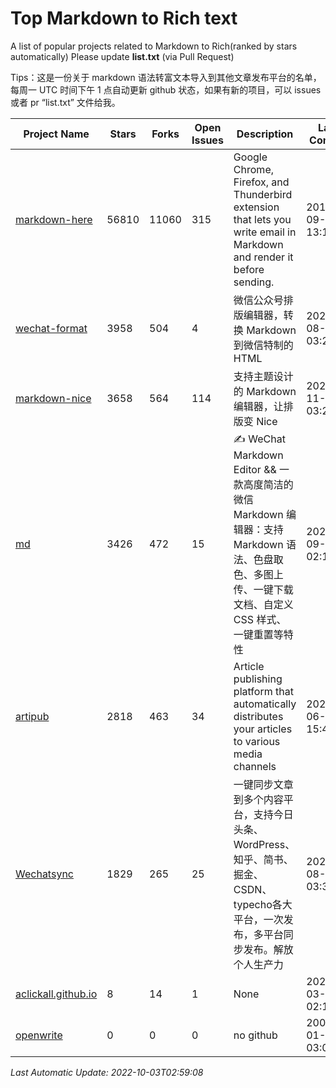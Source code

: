 # Top Markdown to Rich text
A list of popular projects related to Markdown to Rich(ranked by stars automatically)
Please update **list.txt** (via Pull Request)

Tips：这是一份关于 markdown 语法转富文本导入到其他文章发布平台的名单，每周一 UTC 时间下午 1 点自动更新 github 状态，如果有新的项目，可以 issues 或者 pr “list.txt” 文件给我。

| Project Name | Stars | Forks | Open Issues | Description | Last Commit |
| ------------ | ----- | ----- | ----------- | ----------- | ----------- |
| [markdown-here](https://github.com/adam-p/markdown-here) | 56810 | 11060 | 315 | Google Chrome, Firefox, and Thunderbird extension that lets you write email in Markdown and render it before sending. | 2018-09-30 13:17:46 |
| [wechat-format](https://github.com/lyricat/wechat-format) | 3958 | 504 | 4 | 微信公众号排版编辑器，转换 Markdown 到微信特制的 HTML | 2021-08-24 03:22:49 |
| [markdown-nice](https://github.com/mdnice/markdown-nice) | 3658 | 564 | 114 | 支持主题设计的 Markdown 编辑器，让排版变 Nice | 2020-11-12 03:20:27 |
| [md](https://github.com/doocs/md) | 3426 | 472 | 15 | ✍ WeChat Markdown Editor && 一款高度简洁的微信 Markdown 编辑器：支持 Markdown 语法、色盘取色、多图上传、一键下载文档、自定义 CSS 样式、一键重置等特性 | 2022-09-29 02:12:39 |
| [artipub](https://github.com/crawlab-team/artipub) | 2818 | 463 | 34 | Article publishing platform that automatically distributes your articles to various media channels | 2021-06-12 15:46:38 |
| [Wechatsync](https://github.com/wechatsync/Wechatsync) | 1829 | 265 | 25 | 一键同步文章到多个内容平台，支持今日头条、WordPress、知乎、简书、掘金、CSDN、typecho各大平台，一次发布，多平台同步发布。解放个人生产力 | 2022-08-21 03:34:13 |
| [aclickall.github.io](https://github.com/aclickall/aclickall.github.io) | 8 | 14 | 1 | None | 2020-03-26 02:10:32 |
| [openwrite](https://www.openwrite.cn/) | 0 | 0 | 0 | no github | 2006-01-02 03:04:05 |

*Last Automatic Update: 2022-10-03T02:59:08*